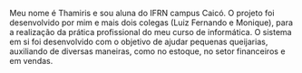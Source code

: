 Meu nome é Thamiris e sou aluna do  IFRN campus  Caicó. O projeto foi desenvolvido por mim e mais dois colegas (Luiz Fernando e Monique), 
para a realização da prática profissional do meu curso de informática. O sistema em si foi desenvolvido com o objetivo de ajudar pequenas 
queijarias, auxiliando de diversas maneiras, como no estoque, no setor financeiros e em vendas.
